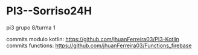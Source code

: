 # PI3--Sorriso24H
pi3 grupo 8/turma 1

commits modulo kotlin: https://github.com/jhuanFerreira03/PI3-Kotlin <br/>
commits functions: https://github.com/jhuanFerreira03/Functions_firebase
